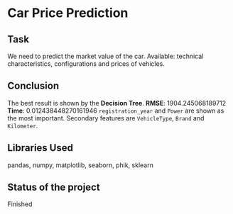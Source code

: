 # Car Price Prediction

## Task
We need to predict the market value of the car. Available: technical characteristics, configurations and prices of vehicles.

## Conclusion
The best result is shown by the **Decision Tree**.
**RMSE**: 1904.245068189712
**Time**: 0.012438448270161946
`registration_year` and `Power` are shown as the most important. Secondary features are `VehicleType`, `Brand` and `Kilometer`.


## Libraries Used
pandas, numpy, matplotlib, seaborn, phik, sklearn

## Status of the project
Finished
